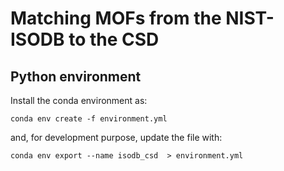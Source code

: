 # Matching MOFs from the NIST-ISODB to the CSD

## Python environment
Install the conda environment as:
```
conda env create -f environment.yml
```
and, for development purpose, update the file with:
```
conda env export --name isodb_csd  > environment.yml
```